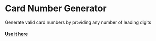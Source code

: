 # Card Number Generator
Generate valid card numbers by providing any number of leading digits

#### [Use it here](https://umanghome.github.io/cardnum-gen/)

